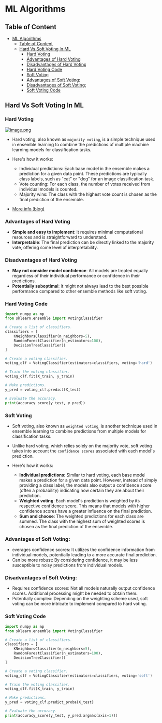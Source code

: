 # ML Algorithms

## Table of Content

- [ML Algorithms](#ml-algorithms)
  - [Table of Content](#table-of-content)
  - [Hard Vs Soft Voting In ML](#hard-vs-soft-voting-in-ml)
    - [Hard Voting](#hard-voting)
    - [Advantages of Hard Voting](#advantages-of-hard-voting)
    - [Disadvantages of Hard Voting](#disadvantages-of-hard-voting)
    - [Hard Voting Code](#hard-voting-code)
    - [Soft Voting](#soft-voting)
    - [Advantages of Soft Voting:](#advantages-of-soft-voting)
    - [Disadvantages of Soft Voting:](#disadvantages-of-soft-voting)
    - [Soft Voting Code](#soft-voting-code)

## Hard Vs Soft Voting In ML

### Hard Voting

[![image.png](https://i.postimg.cc/FsZXFwnH/image.png)](https://postimg.cc/rKKPQZkB)

- Hard voting, also known as `majority voting`, is a simple technique used in ensemble learning to combine the predictions of multiple machine learning models for classification tasks.

- Here's how it works:
  - Individual predictions: Each base model in the ensemble makes a prediction for a given data point. These predictions are typically class labels, such as "cat" or "dog" for an image classification task.
  - Vote counting: For each class, the number of votes received from individual models is counted.
  - Majority wins: The class with the highest vote count is chosen as the final prediction of the ensemble.

- [More info (blog)](https://ilyasbinsalih.medium.com/what-is-hard-and-soft-voting-in-machine-learning-2652676b6a32#:~:text=Hard%20voting%20is%20the%20simplest,image%20is%20of%20a%20cat.)

### Advantages of Hard Voting

- **Simple and easy to implement**: It requires minimal computational resources and is straightforward to understand.
- **Interpretable**: The final prediction can be directly linked to the majority vote, offering some level of interpretability.

### Disadvantages of Hard Voting

- **May not consider model confidence**: All models are treated equally regardless of their individual performance or confidence in their predictions.
- **Potentially suboptimal**: It might not always lead to the best possible performance compared to other ensemble methods like soft voting.

### Hard Voting Code

```py
import numpy as np
from sklearn.ensemble import VotingClassifier

# Create a list of classifiers.
classifiers = [
    KNeighborsClassifier(n_neighbors=5),
    RandomForestClassifier(n_estimators=100),
    DecisionTreeClassifier()
]

# Create a voting classifier.
voting_clf = VotingClassifier(estimators=classifiers, voting='hard')

# Train the voting classifier.
voting_clf.fit(X_train, y_train)

# Make predictions.
y_pred = voting_clf.predict(X_test)

# Evaluate the accuracy.
print(accuracy_score(y_test, y_pred))
```

### Soft Voting

- Soft voting, also known as `weighted voting`, is another technique used in ensemble learning to combine predictions from multiple models for classification tasks.

- Unlike hard voting, which relies solely on the majority vote, soft voting takes into account the `confidence scores` associated with each model's prediction.

- Here's how it works:

  - **Individual predictions**: Similar to hard voting, each base model makes a prediction for a given data point. However, instead of simply providing a class label, the models also output a confidence score (often a probability) indicating how certain they are about their prediction.
  - **Weighted voting**: Each model's prediction is weighted by its respective confidence score. This means that models with higher confidence scores have a greater influence on the final prediction.
  - **Sum and choose**: The weighted predictions for each class are summed. The class with the highest sum of weighted scores is chosen as the final prediction of the ensemble.

### Advantages of Soft Voting:

- everages confidence scores: It utilizes the confidence information from individual models, potentially leading to a more accurate final prediction.
- Can be more robust: By considering confidence, it may be less susceptible to noisy predictions from individual models.

### Disadvantages of Soft Voting:

- Requires confidence scores: Not all models naturally output confidence scores. Additional processing might be needed to obtain them.
- Potentially complex: Depending on the weighting scheme used, soft voting can be more intricate to implement compared to hard voting.

### Soft Voting Code

```py
import numpy as np
from sklearn.ensemble import VotingClassifier

# Create a list of classifiers.
classifiers = [
    KNeighborsClassifier(n_neighbors=5),
    RandomForestClassifier(n_estimators=100),
    DecisionTreeClassifier()
]

# Create a voting classifier.
voting_clf = VotingClassifier(estimators=classifiers, voting='soft')

# Train the voting classifier.
voting_clf.fit(X_train, y_train)

# Make predictions.
y_pred = voting_clf.predict_proba(X_test)

# Evaluate the accuracy.
print(accuracy_score(y_test, y_pred.argmax(axis=1)))
```
